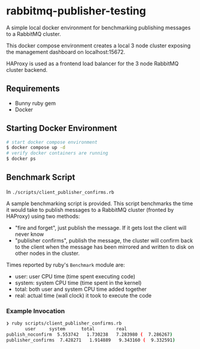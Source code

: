 # rabbitmq-publisher-testing

A simple local docker environment for benchmarking publishing messages to a RabbitMQ cluster.

This docker compose environment creates a local 3 node cluster exposing the management dashboard on localhost:15672.

HAProxy is used as a frontend load balancer for the 3 node RabbitMQ cluster backend.

## Requirements

- Bunny ruby gem
- Docker

## Starting Docker Environment

```bash
# start docker compose environment
$ docker compose up -d
# verify docker containers are running
$ docker ps
```

## Benchmark Script

In `./scripts/client_publisher_confirms.rb`

A sample benchmarking script is provided. This script benchmarks the time it would take to publish messages to a RabbitMQ cluster (fronted by HAProxy) using two methods:

- "fire and forget", just publish the message. If it gets lost the client will never know
- "publisher confirms", publish the message, the cluster will confirm back to the client when the message has been mirrored and written to disk on other nodes in the cluster.

Times reported by ruby's `Benchmark` module are:

- user: user CPU time (time spent executing code)
- system: system CPU time (time spent in the kernel)
- total: both user and system CPU time added together
- real: actual time (wall clock) it took to execute the code

### Example Invocation

```bash
❯ ruby scripts/client_publisher_confirms.rb
       user     system      total        real
publish_noconfirm  5.553742   1.730238   7.283980 (  7.286267)
publisher_confirms  7.428271   1.914889   9.343160 (  9.332591)
```
